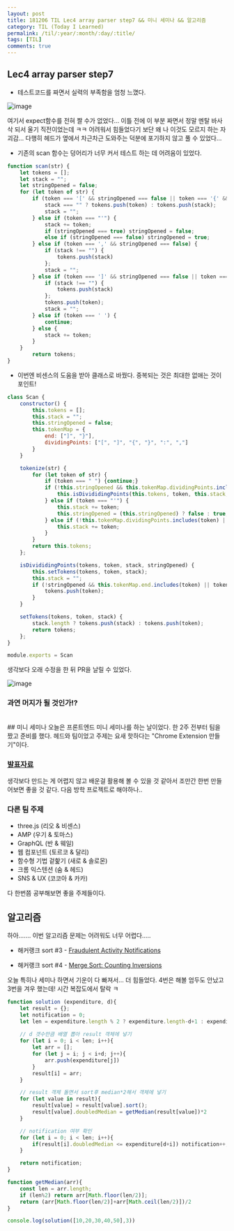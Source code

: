 ```yaml
---
layout: post
title: 181206 TIL Lec4 array parser step7 && 미니 세미나 && 알고리즘
category: TIL (Today I Learned)
permalink: /til/:year/:month/:day/:title/
tags: [TIL]
comments: true
---
```


## Lec4 array parser step7
- 테스트코드를 짜면서 실력의 부족함을 엄청 느꼈다. 

![image](https://user-images.githubusercontent.com/40848630/49621326-1db6c600-fa08-11e8-9d11-e1daaf8196f4.png)

여기서 expect함수를 전혀 짤 수가 없었다... 이틀 전에 이 부분 짜면서 정말 멘탈 바사삭 되서 울기 직전이었는데 ㅋㅋ 어려워서 힘들었다기 보단 왜 나 이것도 모르지 하는 자괴감...
다행히 헤드가 옆에서 차근차근 도와주는 덕분에 포기하지 않고 풀 수 있었다... 

- 기존의 scan 함수는 덩어리가 너무 커서 테스트 하는 데 어려움이 있었다. 

```javascript
function scan(str) {
    let tokens = [];
    let stack = "";
    let stringOpened = false;
    for (let token of str) {
        if (token === '[' && stringOpened === false || token === '{' && stringOpened === false) {
            stack === "" ? tokens.push(token) : tokens.push(stack);
            stack = "";
        } else if (token === "'") {
            stack += token;
            if (stringOpened === true) stringOpened = false;
            else if (stringOpened === false) stringOpened = true;
        } else if (token === ',' && stringOpened === false) {
            if (stack !== "") {
                tokens.push(stack)
            };
            stack = "";
        } else if (token === ']' && stringOpened === false || token === '}' && stringOpened === false || token === ':') {
            if (stack !== "") {
                tokens.push(stack)
            };
            tokens.push(token);
            stack = "";
        } else if (token === ' ') {
            continue;
        } else {
            stack += token;
        }
    }
        return tokens;
}
```

- 이번엔 비센스의 도움을 받아 클래스로 바꿨다. 중복되는 것은 최대한 없애는 것이 포인트! 

```javascript
class Scan {
    constructor() {
        this.tokens = [];
        this.stack = "";
        this.stringOpened = false;
        this.tokenMap = {
            end: ["]", "}"],
            dividingPoints: ["[", "]", "{", "}", ":", ","]
        }
    }

    tokenize(str) {
        for (let token of str) {
            if (token === " ") {continue;}
            if (!this.stringOpened && this.tokenMap.dividingPoints.includes(token)) {
                this.isDivididingPoints(this.tokens, token, this.stack, this.stringOpened);
            } else if (token === "'") {
                this.stack += token;
                this.stringOpened = (this.stringOpened) ? false : true;
            } else if (!this.tokenMap.dividingPoints.includes(token) || this.stringOpened) {
                this.stack += token;        
            }
        }
        return this.tokens;
    };

    isDivididingPoints(tokens, token, stack, stringOpened) {
        this.setTokens(tokens, token, stack);
        this.stack = "";
        if (!stringOpened && this.tokenMap.end.includes(token) || token === ':') {
            tokens.push(token);
        }
    }

    setTokens(tokens, token, stack) {
        stack.length ? tokens.push(stack) : tokens.push(token);
        return tokens;
    };
}

module.exports = Scan
```

생각보다 오래 수정을 한 뒤 PR을 날릴 수 있었다. 

![image](https://user-images.githubusercontent.com/40848630/49621476-ded54000-fa08-11e8-8293-39b313cf79e3.png)

### **과연 머지가 될 것인가!?**

<br>
## 미니 세미나
오늘은 프론트엔드 미니 세미나를 하는 날이었다. 한 2주 전부터 팀을 짰고 준비를 했다. 
헤드와 팀이었고 주제는 요새 핫하다는 "Chrome Extension 만들기"이다. 

### [발표자료](https://drive.google.com/file/d/1Hv7_HhS-3VDpROqlXfSS514xFYHj9OZ7/view?usp=sharing)

생각보다 만드는 게 어렵지 않고 배운걸 활용해 볼 수 있을 것 같아서 조만간 한번 만들어보면 좋을 것 같다. 다음 방학 프로젝트로 해야하나.. 

### 다른 팀 주제 
- three.js (리오 & 비센스)
- AMP (우기 & 토마스)
- GraphQL (반 & 웨일)
- 웹 컴포넌트 (토르코 & 달리)
- 함수형 기법 겉핥기 (새로 & 솔로몬)
- 크롬 익스텐션 (숨 & 헤드)
- SNS & UX (코코아 & 카카)

다 한번쯤 공부해보면 좋을 주제들이다. 


## 알고리즘 
하아....... 이번 알고리즘 문제는 어려워도 너무 어렵다..... 

- 해커랭크 sort #3 - [Fraudulent Activity Notifications](https://www.hackerrank.com/challenges/fraudulent-activity-notifications/problem?h_l=interview&playlist_slugs%5B%5D=interview-preparation-kit&playlist_slugs%5B%5D=sorting)

- 해커랭크 sort #4 - [Merge Sort: Counting Inversions](https://www.hackerrank.com/challenges/ctci-merge-sort/problem?h_l=interview&playlist_slugs%5B%5D=interview-preparation-kit&playlist_slugs%5B%5D=sorting)

오늘 특히나 세미나 하면서 기운이 다 빠져서... 더 힘들었다. 
4번은 해볼 엄두도 안났고 3번을 겨우 했는데! 시간 복잡도에서 탈락 ㅋ 

```javascript
function solution (expenditure, d){
    let result = {};
    let notification = 0;
    let len = expenditure.length % 2 ? expenditure.length-d+1 : expenditure.length-d;
    
    // d 갯수만큼 배열 뽑아 result 객체에 넣기
    for (let i = 0; i < len; i++){
        let arr = [];
        for (let j = i; j < i+d; j++){
            arr.push(expenditure[j])
        }
        result[i] = arr;
    }

    // result 객체 돌면서 sort후 median*2해서 객체에 넣기
    for (let value in result){
        result[value] = result[value].sort();
        result[value].doubledMedian = getMedian(result[value])*2
    }

    // notification 여부 확인
    for (let i = 0; i < len; i++){
        if(result[i].doubledMedian <= expenditure[d+i]) notification++;
    }

    return notification;
}

function getMedian(arr){
    const len = arr.length;
    if (len%2) return arr[Math.floor(len/2)];
    return (arr[Math.floor(len/2)]+arr[Math.ceil(len/2)])/2
}

console.log(solution([10,20,30,40,50],3))
```